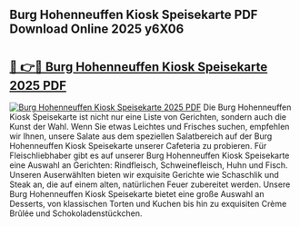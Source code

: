 ## Burg Hohenneuffen Kiosk Speisekarte PDF Download Online 2025 y6X06

# <h2><a href="http://gc8gve.nevu.top/?p=Burg+Hohenneuffen+Kiosk+Speisekarte">🔗 👉🔴 Burg Hohenneuffen Kiosk Speisekarte 2025 PDF</a></h2>

[![Burg Hohenneuffen Kiosk Speisekarte 2025 PDF](https://i.imgur.com/dBaPXMq.png)](http://gc8gve.nevu.top/?p=Burg+Hohenneuffen+Kiosk+Speisekarte)
Die Burg Hohenneuffen Kiosk Speisekarte ist nicht nur eine Liste von Gerichten, sondern auch die Kunst der Wahl. Wenn Sie etwas Leichtes und Frisches suchen, empfehlen wir Ihnen, unsere Salate aus dem speziellen Salatbereich auf der Burg Hohenneuffen Kiosk Speisekarte unserer Cafeteria zu probieren. Für Fleischliebhaber gibt es auf unserer Burg Hohenneuffen Kiosk Speisekarte eine Auswahl an Gerichten: Rindfleisch, Schweinefleisch, Huhn und Fisch. Unseren Auserwählten bieten wir exquisite Gerichte wie Schaschlik und Steak an, die auf einem alten, natürlichen Feuer zubereitet werden. Unsere Burg Hohenneuffen Kiosk Speisekarte bietet eine große Auswahl an Desserts, von klassischen Torten und Kuchen bis hin zu exquisiten Crème Brûlée und Schokoladenstückchen.
